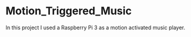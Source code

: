 # Motion_Triggered_Music
In this project I used a Raspberry Pi 3 as a motion activated music player. 
